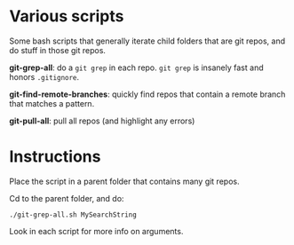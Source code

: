 # Various scripts

Some bash scripts that generally iterate child folders that are git repos, and do stuff in those git repos.

**git-grep-all**: do a `git grep` in each repo. `git grep` is insanely fast and honors `.gitignore`.

**git-find-remote-branches**: quickly find repos that contain a remote branch that matches a pattern.

**git-pull-all**: pull all repos (and highlight any errors)

# Instructions

Place the script in a parent folder that contains many git repos.

Cd to the parent folder, and do:
```
./git-grep-all.sh MySearchString
```

Look in each script for more info on arguments.
